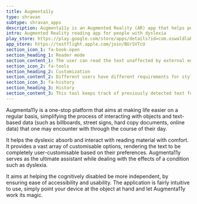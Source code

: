```yaml
---
title: Augmenta11y
type: shravan
subtype: shravan_apps
description: Augmenta11y is an Augmented Reality (AR) app that helps people with learning disabilities like dyslexia easily read signage, paper, and other material in the real world.
intro: Augmented Reality reading app for people with dyslexia
play_store: https://play.google.com/store/apps/details?id=com.oswaldlabs.augmenta11y
app_store: https://testflight.apple.com/join/BUrSVTcU
section_icon_1: fa-book-open
section_heading_1: Reader mode
section_content_1: The user can read the text unaffected by external environmental factors by tapping on a text box and entering the Reader mode.
section_icon_2: fa-tools
section_heading_2: Customization
section_content_2: Different users have different requirements for styling text, so we ensure complete design customization for easier reading.
section_icon_3: fa-history
section_heading_3: History
section_content_3: This tool keeps track of previously detected text for future reference, so users can revisit anything they found interesting.
---
```


Augmenta11y is a one-stop platform that aims at making life easier on a regular basis, simplifying the process of interacting with objects and text-based data (such as billboards, street signs, hard copy documents, online data) that one may encounter with through the course of their day.

It helps the dyslexic absorb and interact with reading material with comfort. It provides a vast array of customisable options, rendering the text to be completely user-customisable based on their preferences. Augmenta11y serves as the ultimate assistant while dealing with the effects of a condition such as dyslexia.
                
It aims at helping the cognitively disabled be more independent, by ensuring ease of accessibility and usability. The application is fairly intuitive to use, simply point your device at the object at hand and let Augmenta11y work its magic.